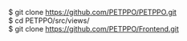 $ git clone https://github.com/PETPPO/PETPPO.git <br />
$ cd PETPPO/src/views/ <br />
$ git clone https://github.com/PETPPO/Frontend.git

